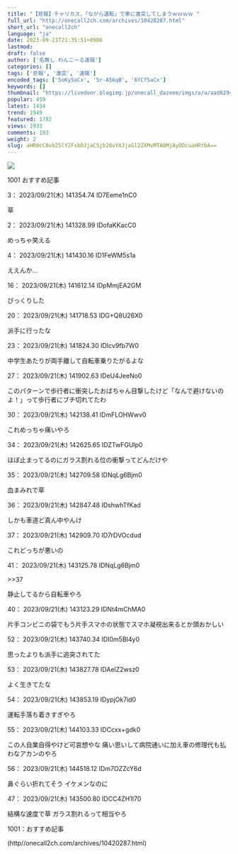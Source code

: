```yaml
---
title: "【悲報】チャリカス、「ながら運転」で車に激突してしまうｗｗｗｗ "
full_url: "http://onecall2ch.com/archives/10420287.html"
short_url: "onecall2ch"
language: "ja"
date: 2023-09-21T21:35:51+0900
lastmod: 
draft: false
author: ['名無し わんこーる速報']
categories: []
tags: ['悲報', '激突', '速報']
encoded_tags: ['5oKy5aCx', '5r-A56qB', '6YCf5aCx']
keywords: []
thumbnail: "https://livedoor.blogimg.jp/onecall_dazeee/imgs/a/a/aad62944.jpg"
popular: 459
latest: 1434
trend: 1949
featured: 1782
views: 1933
comments: 193
weight: 2
slug: aHR0cC8vb25lY2FsbDJjaC5jb20vYXJjaGl2ZXMvMTA0MjAyODcuaHRtbA==
---
```


![](https://livedoor.blogimg.jp/onecall_dazeee/imgs/a/a/aad62944.jpg)

<div> <p class='name2'> 1001 おすすめ記事</p> <p class='name2'>3： 2023/09/21(木) 141354.74 ID7Eeme1nC0</p><p class='onecall'> 草 </p> <p class='name2'>2： 2023/09/21(木) 141328.99 IDofaKKacC0</p><p class='onecall'> めっちゃ笑える </p> <p class='name2'>4： 2023/09/21(木) 141430.16 ID1FeWM5s1a</p><p class='onecall'> ええんか… </p> <p class='name2'>16： 2023/09/21(木) 141612.14 IDpMmjEA2GM</p><p class='onecall'> びっくりした </p> <p class='name2'>20： 2023/09/21(木) 141718.53 IDG+Q8U26X0</p><p class='onecall'><p> 派手に行ったな </p></p> <p class='name2'>23： 2023/09/21(木) 141824.30 IDIcv9fb7W0</p><p class='onecall'> 中学生あたりが両手離して自転車乗りたがるよな </p> <p class='name2'>27： 2023/09/21(木) 141902.63 IDeU4JeeNo0</p><p class='onecall'> このパターンで歩行者に衝突したおばちゃん目撃したけど「なんで避けないのよ！」って歩行者にブチ切れてたわ </p> <p class='name2'>30： 2023/09/21(木) 142138.41 IDmFLOHWwv0</p><p class='onecall'><p> これめっちゃ痛いやろ </p></p> <p class='name2'>34： 2023/09/21(木) 142625.65 IDZTwFGUlp0</p><p class='onecall'> ほぼ止まってるのにガラス割れる位の衝撃ってどんだけや </p> <p class='name2'>35： 2023/09/21(木) 142709.58 IDNqLg6Bjm0</p><p class='onecall'> 血まみれで草 </p> <p class='name2'>36： 2023/09/21(木) 142847.48 IDshwhTfKad</p><p class='onecall'> しかも車道ど真ん中やんけ </p> <p class='name2'>37： 2023/09/21(木) 142909.70 ID7rDVOcdud</p><p class='onecall'> これどっちが悪いの </p> <p class='name2'>41： 2023/09/21(木) 143125.78 IDNqLg6Bjm0</p><p class='onecall'> <p class='anchor'>>>37</p> 静止してるから自転車やろ </p> <p class='name2'>40： 2023/09/21(木) 143123.29 IDNt4mChMA0</p><p class='onecall'><p> 片手コンビニの袋でもう片手スマホの状態でスマホ凝視出来るとか頭おかしい </p></p> <p class='name2'>52： 2023/09/21(木) 143740.34 IDI0m5BI4y0</p><p class='onecall'> 思ったよりも派手に追突されてた </p> <p class='name2'>53： 2023/09/21(木) 143827.78 IDAelZ2wsz0</p><p class='onecall'> よく生きてたな </p> <p class='name2'>54： 2023/09/21(木) 143853.19 IDypjOk7id0</p><p class='onecall'> 運転手落ち着きすぎやろ </p> <p class='name2'>55： 2023/09/21(木) 144103.33 IDCcxx+gdk0</p><p class='onecall'> この人自業自得やけど可哀想やな 痛い思いして病院通いに加え車の修理代も払わなアカンのやろ </p> <p class='name2'>56： 2023/09/21(木) 144518.12 IDm7OZZcY6d</p><p class='onecall'> 鼻ぐらい折れてそう イケメンなのに </p> <p class='name2'>47： 2023/09/21(木) 143500.80 IDCC4ZH1I70</p><p class='onecall'><p> 結構な速度で草 ガラス割れるって相当やろ </p></p> <p class='name2'>1001：おすすめ記事</p> </div>

(http//onecall2ch.com/archives/10420287.html)
